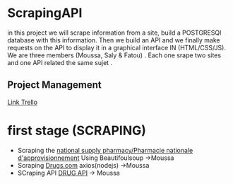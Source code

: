 # ScrapingAPI
in this project we will scrape information from a site, build a POSTGRESQl database with this information. Then we build an API and we finally make requests on the API to display it in a graphical interface IN (HTML/CSS/JS).
We are three members (Moussa, Saly & Fatou) . Each one srape two sites and one API related the same sujet .

## Project Management
[Link Trello](https://trello.com/b/T96MVz0R/conduite-de-projet)

# first stage (SCRAPING)
*  Scraping the [national supply pharmacy/Pharmacie nationale d'approvisionnement](https://www.pna.sn/) Using Beautifoulsoup ->Moussa
*  Scraping  [Drugs.com](https://www.drugs.com/) axios(nodejs) ->Moussa
*  SCraping API [DRUG API](https://rapidapi.com/rnelsomain/api/drug-info-and-price-history) -> Moussa
